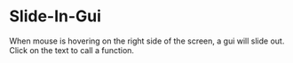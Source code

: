 # Slide-In-Gui
When mouse is hovering on the right side of the screen, a gui will slide out. Click on the text to call a function.
